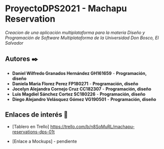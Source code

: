 # ProyectoDPS2021 - Machapu Reservation

_Creacion de una aplicación multiplataforma para la materia Diseño y Programación de Software Multiplataforma de la Universidad Don Bosco, El Salvador_

## Autores ✒️

* **Daniel Wilfredo Granados Hernández   GH161659** - **Programación, diseño**
* **Daniela Maria Florez Perez          FP180271** - **Programación, diseño**
* **Jocelyn Alejandra Cornejo Cruz        CC182307** - **Programación, diseño**
* **Luis Magdiel Sánchez Cortez          SC180226** - **Programación, diseño**
* **Diego Alejandro Velásquez Gómez     VG190501** - **Programación, diseño**


## Enlaces de interés 👀

* [Tablero en Trello] https://trello.com/b/n8SoMuRL/machapu-reservations-dps-01t

* [Enlace a Mockups] - pendiente
